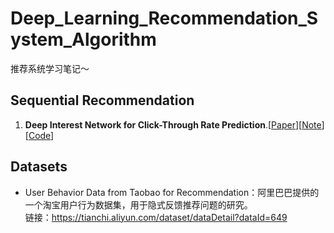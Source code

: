 # Deep_Learning_Recommendation_System_Algorithm
推荐系统学习笔记～

## Sequential Recommendation
1. **Deep Interest Network for Click-Through Rate Prediction**.[[Paper](https://www.kdd.org/kdd2018/accepted-papers/view/deep-interest-network-for-click-through-rate-prediction)][[Note](https://github.com/wangych6/Deep_Learning_Recommendation_System_Algorithm/blob/master/docs/Sequential%20Recommendation/【序列建模】DIN深度兴趣网络.md)][[Code](https://github.com/wangych6/Deep_Learning_Recommendation_System_Algorithm/tree/master/codes/DIN)]


## Datasets
- User Behavior Data from Taobao for Recommendation：阿里巴巴提供的一个淘宝用户行为数据集，用于隐式反馈推荐问题的研究。<br>
链接：https://tianchi.aliyun.com/dataset/dataDetail?dataId=649
